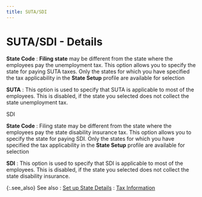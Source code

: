 ```yaml
---
title: SUTA/SDI
---
```


# SUTA/SDI - Details


**State Code**
: **Filing state**  may be different from the state where the employees pay the unemployment  tax. This option allows you to specify the state for paying SUTA taxes.  Only the states for which you have specified the tax applicability in  the **State Setup** profile are available  for selection


**SUTA**
: This option is used to specify that SUTA is applicable  to most of the employees. This is disabled, if the state you selected  does not collect the state unemployment tax.


SDI


**State Code**
: Filing state may be different from the state where  the employees pay the state disability insurance tax. This option allows  you to specify the state for paying SDI. Only the states for which you  have specified the tax applicability in the **State 
 Setup** profile are available for selection


**SDI**
: This option is used to specify that SDI is applicable  to most of the employees. This is disabled, if the state you selected  does not collect the state disability insurance.


{:.see_also}
See also
: [Set up State  Details]({{site.prl_baseurl}}/setup/state-setup/setting-up-state-details/setting_up_state_details.html)
: [Tax Information]({{site.prl_baseurl}}/setup/the-employee-template/tax_information_1.html)
